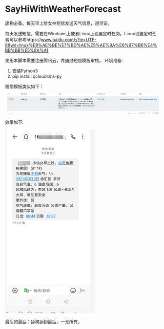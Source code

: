 # SayHiWithWeatherForecast
舔狗必备。每天早上给女神短信发送天气信息，道早安。

每天发送短信，需要在Windows上或者Linux上设置定时任务。Linux设置定时任务可以参考https://www.baidu.com/s?ie=UTF-8&wd=linux%E8%AE%BE%E7%BD%AE%E5%AE%9A%E6%97%B6%E4%BB%BB%E5%8A%A1

使用本脚本需要注册腾讯云，并通过短信模板审核。
环境准备: 
1. 安装Python3
2. pip install qcloudsms-py

短信模板类似如下：
![Image text](https://raw.githubusercontent.com/TravellerXi/SayHiWithWeatherForecast/main/photo/template.png)

效果如下:


![Image text](https://raw.githubusercontent.com/TravellerXi/SayHiWithWeatherForecast/main/photo/result.png)




最后的最后：舔狗舔到最后，一无所有。
